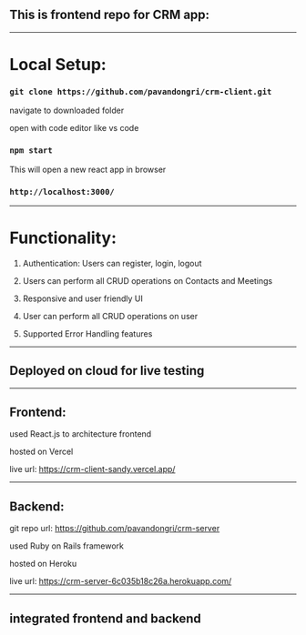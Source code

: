 ## This is frontend repo for CRM app:

_________________________________________________________________

# Local Setup:

### `git clone https://github.com/pavandongri/crm-client.git`

navigate to downloaded folder

open with code editor like vs code

### `npm start`

This will open a new react app in browser

### `http://localhost:3000/`

_________________________________________________________________

# Functionality:

1) Authentication: Users can register, login, logout

2) Users can perform all CRUD operations on Contacts and Meetings

3) Responsive and user friendly UI

4) User can perform all CRUD operations on user

5) Supported Error Handling features

_________________________________________________________________

## Deployed on cloud for live testing
_________________________________________________________________

## Frontend: 

used React.js to architecture frontend

hosted on Vercel

live url: https://crm-client-sandy.vercel.app/

_________________________________________________________________

## Backend:

git repo url: https://github.com/pavandongri/crm-server

used Ruby on Rails framework

hosted on Heroku 

live url: https://crm-server-6c035b18c26a.herokuapp.com/

_________________________________________________________________

## integrated frontend and backend 
